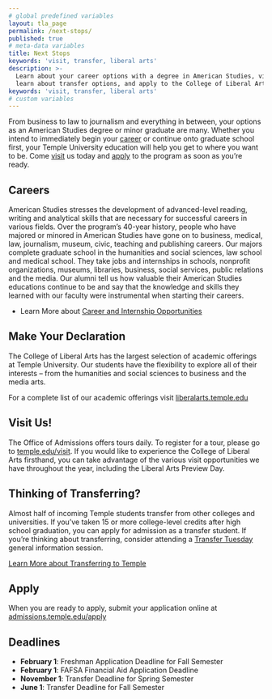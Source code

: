 ```yaml
---
# global predefined variables
layout: tla_page
permalink: /next-stops/
published: true
# meta-data variables
title: Next Stops
keywords: 'visit, transfer, liberal arts'
description: >-
  Learn about your career options with a degree in American Studies, visit us,
  learn about transfer options, and apply to the College of Liberal Arts at Temple University.
keywords: 'visit, transfer, liberal arts'
# custom variables
---
```

From business to law to journalism and everything in between, your options as an American Studies degree or minor graduate are many. Whether you intend to immediately begin your [career](#careers) or continue onto graduate school first, your Temple University education will help you get to where you want to be. Come [visit](#visit-us) us today and [apply](#apply) to the program as soon as you’re ready.

## Careers
American Studies stresses the development of advanced-level reading, writing and analytical skills that are necessary for successful careers in various fields. Over the program’s 40-year history, people who have majored or minored in American Studies have gone on to business, medical, law, journalism, museum, civic, teaching and publishing careers. Our majors complete graduate school in the humanities and social sciences, law school and medical school. They take jobs and internships in schools, nonprofit organizations, museums, libraries, business, social services, public relations and the media. Our alumni tell us how valuable their American Studies educations continue to be and say that the knowledge and skills they learned with our faculty were instrumental when starting their careers.

- Learn More about [Career and Internship Opportunities](https://www.temple.edu/academics/degrees-programs/undegraduate-majors-minors/american-studies-major-ba-amst/careers-internships-opportunities)

## Make Your Declaration
The College of Liberal Arts has the largest selection of academic offerings at Temple University. Our students have the flexibility to explore all of their interests – from the humanities and social sciences to business and the media arts.

For a complete list of our academic offerings visit [liberalarts.temple.edu](http://liberalarts.temple.edu)

## Visit Us!
The Office of Admissions offers tours daily. To register for a tour, please go to [temple.edu/visit](http://admissions.temple.edu/visit). If you would like to experience the College of Liberal Arts firsthand, you can take advantage of the various visit opportunities we have throughout the year, including the Liberal Arts Preview Day.

## Thinking of Transferring?
Almost half of incoming Temple students transfer from other colleges and universities. If you’ve taken 15 or more college-level credits after high school graduation, you can apply for admission as a transfer student. If you’re thinking about transferring, consider attending a [Transfer Tuesday](http://admissions.temple.edu/visit/transfer-tuesday) general information session.

[Learn More about Transferring to Temple](http://admissions.temple.edu/visit/transfer-tuesday)

## Apply
When you are ready to apply, submit your application online at [admissions.temple.edu/apply](http://admissions.temple.edu/apply)

## Deadlines

- **February 1**: Freshman Application Deadline for Fall Semester
- **February 1**: FAFSA Financial Aid Application Deadline
- **November 1**: Transfer Deadline for Spring Semester
- **June 1**: Transfer Deadline for Fall Semester
